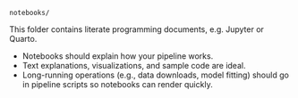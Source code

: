 `notebooks/`

This folder contains literate programming documents, e.g. Jupyter or Quarto.

* Notebooks should explain how your pipeline works.
* Text explanations, visualizations, and sample code are ideal.
* Long-running operations (e.g., data downloads, model fitting) should go in pipeline scripts so notebooks can render quickly.

